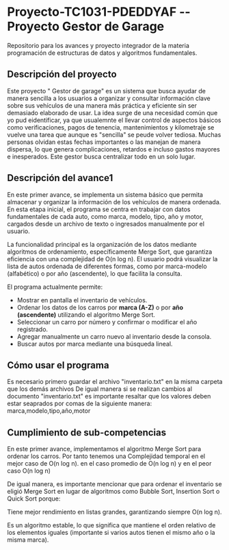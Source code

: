 
# Proyecto-TC1031-PDEDDYAF -- Proyecto Gestor de Garage  

Repositorio  para los  avances y proyecto integrador de la materia programación de estructuras de datos y algoritmos fundamentales.


## Descripción del proyecto

Este proyecto " Gestor de garage" es un sistema que busca ayudar de manera sencilla a los usuarios a organizar y consultar información clave sobre sus vehículos de una manera más práctica y eficiente sin ser demasiado elaborado de usar. La idea surge de una necesidad común que yo pud eidentificar, ya que usualemnte el llevar control de aspectos básicos como verificaciones, pagos de tenencia, mantenimientos y kilometraje se vuelve una tarea que aunque es "sencilla" se peude volver tediosa. Muchas personas olvidan estas fechas importantes o las manejan de manera dispersa, lo que genera complicaciones, retardos e incluso gastos mayores e  inesperados. Este gestor busca centralizar todo en un solo lugar.



## Descripción del avance1 

En este primer avance, se  implementa un sistema básico que permita almacenar y organizar la información de los vehículos de manera ordenada. En esta etapa inicial, el programa se centra en trabajar con datos fundamentales de cada auto, como marca, modelo, tipo, año y motor, cargados desde un archivo de texto o ingresados manualmente por el usuario.

La funcionalidad principal es la organización de los datos mediante algoritmos de ordenamiento, específicamente Merge Sort, que garantiza eficiencia con una complejidad de O(n log n). El usuario podrá visualizar la lista de autos ordenada de diferentes formas, como por marca-modelo (alfabético) o por año (ascendente), lo que facilita la consulta. 

El programa actualmente  permite:
- Mostrar en pantalla el inventario de vehículos.
- Ordenar los datos de los carros por **marca (A-Z)** o por **año (ascendente)** utilizando el algoritmo Merge Sort.
- Seleccionar un carro por número y confirmar o modificar el año registrado.
- Agregar manualmente un carro nuevo al inventario desde la consola.
- Buscar autos por marca mediante una búsqueda lineal.

## Cómo usar el programa 

Es necesario primero guardar el archivo "inventario.txt" en la misma carpeta que los demás archivos 
De igual manera si se realizan cambios al documento "inventario.txt" es importante resaltar que los valores deben estar seaprados por comas de la siguiente manera:      marca,modelo,tipo,año,motor


## Cumplimiento de sub-competencias

En este primer avance, implementamos el algoritmo Merge Sort para ordenar los carros. Por tanto tenemos una Complejidad temporal en el mejor caso de O(n log n). en el caso  promedio de  O(n log n) y en el peor  caso O(n log n)

De igual manera, es importante mencionar que para  ordenar el inventario se eligió Merge Sort en lugar de algoritmos como Bubble Sort, Insertion Sort o Quick Sort porque:

Tiene mejor rendimiento en listas grandes, garantizando siempre O(n log n).

Es un algoritmo estable, lo que significa que mantiene el orden relativo de los elementos iguales (importante si varios autos tienen el mismo año o la misma marca).
